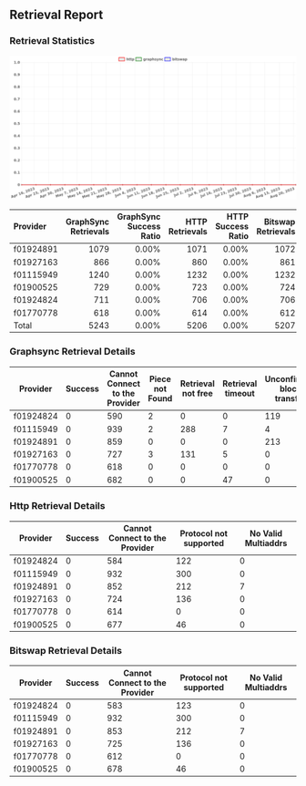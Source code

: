 ## Retrieval Report
### Retrieval Statistics
<img src="https://raw.githubusercontent.com/data-preservation-programs/filplus-checker-assets/main/filecoin-project/filecoin-plus-large-datasets/issues/311/1692997378259.png"/>

| Provider  | GraphSync Retrievals | GraphSync Success Ratio | HTTP Retrievals | HTTP Success Ratio | Bitswap Retrievals | Bitswap Success Ratio |
| :-------- | -------------------: | ----------------------: | --------------: | -----------------: | -----------------: | --------------------: |
| f01924891 |                 1079 |                   0.00% |            1071 |              0.00% |               1072 |                 0.00% |
| f01927163 |                  866 |                   0.00% |             860 |              0.00% |                861 |                 0.00% |
| f01115949 |                 1240 |                   0.00% |            1232 |              0.00% |               1232 |                 0.00% |
| f01900525 |                  729 |                   0.00% |             723 |              0.00% |                724 |                 0.00% |
| f01924824 |                  711 |                   0.00% |             706 |              0.00% |                706 |                 0.00% |
| f01770778 |                  618 |                   0.00% |             614 |              0.00% |                612 |                 0.00% |
| Total     |                 5243 |                   0.00% |            5206 |              0.00% |               5207 |                 0.00% |

### Graphsync Retrieval Details
| Provider  | Success | Cannot Connect to the Provider | Piece not Found | Retrieval not free | Retrieval timeout | Unconfirmed block transfer | No Valid Multiaddrs |
| --------- | ------- | ------------------------------ | --------------- | ------------------ | ----------------- | -------------------------- | ------------------- |
| f01924824 | 0       | 590                            | 2               | 0                  | 0                 | 119                        | 0                   |
| f01115949 | 0       | 939                            | 2               | 288                | 7                 | 4                          | 0                   |
| f01924891 | 0       | 859                            | 0               | 0                  | 0                 | 213                        | 7                   |
| f01927163 | 0       | 727                            | 3               | 131                | 5                 | 0                          | 0                   |
| f01770778 | 0       | 618                            | 0               | 0                  | 0                 | 0                          | 0                   |
| f01900525 | 0       | 682                            | 0               | 0                  | 47                | 0                          | 0                   |

### Http Retrieval Details
| Provider  | Success | Cannot Connect to the Provider | Protocol not supported | No Valid Multiaddrs |
| --------- | ------- | ------------------------------ | ---------------------- | ------------------- |
| f01924824 | 0       | 584                            | 122                    | 0                   |
| f01115949 | 0       | 932                            | 300                    | 0                   |
| f01924891 | 0       | 852                            | 212                    | 7                   |
| f01927163 | 0       | 724                            | 136                    | 0                   |
| f01770778 | 0       | 614                            | 0                      | 0                   |
| f01900525 | 0       | 677                            | 46                     | 0                   |

### Bitswap Retrieval Details
| Provider  | Success | Cannot Connect to the Provider | Protocol not supported | No Valid Multiaddrs |
| --------- | ------- | ------------------------------ | ---------------------- | ------------------- |
| f01924824 | 0       | 583                            | 123                    | 0                   |
| f01115949 | 0       | 932                            | 300                    | 0                   |
| f01924891 | 0       | 853                            | 212                    | 7                   |
| f01927163 | 0       | 725                            | 136                    | 0                   |
| f01770778 | 0       | 612                            | 0                      | 0                   |
| f01900525 | 0       | 678                            | 46                     | 0                   |
